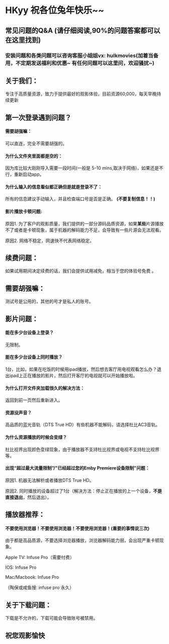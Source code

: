 # HKyy 祝各位兔年快乐~~ 
## 常见问题的Q&A (请仔细阅读,90%的问题答案都可以在这里找到)

### 安装问题和各类问题可以咨询客服小姐姐vx: hulkmovies(加着当备用，不定期发送福利和优惠~ 有任何问题可以这里问，欢迎骚扰~)


## 关于我们：
专注于高质量资源，致力于提供最好的观影体验，目前资源60,000，每天早晚持续更新

## 第一次登录遇到问题？
#### 需要胡强嘛：
可以直连，完全不需要胡强的。

#### 为什么文件夹里面都是空的：
因为库比较大刚刚导入需要一段时间(一般是 5-10 mins,取决于网络)，如果还是不行，重新启动app。

#### 为什么输入的信息看似都正确但是就是登录不了：
所有的信息建议手动输入，并且检查端口号是否是正确。 **(不要复制信息！！)**

#### 影片播放卡顿问题:
原因1. 为了客户的观影质量，我们提供的一部分源码品质资源，如果**某些**片源播放不了或者是卡顿现象，属于机器的解码能力不足，会导致有一些片源会无法观看。

原因2. 网络不稳定，网速快不代表网络稳定。

## 续费问题：
如果试用期间决定续费的话，我们会提供试用减免，相当于您的体验号免费 。

## 需要胡强嘛：
测试号是公用的，其他的号才是私人的账号。

## 影片问题：
#### 能在多少台设备上登录？
无限制。

#### 能在多少台设备上同时播放？
1台，比如，如果在吃饭的时候用ipad播放，然后想去客厅用电视观看怎么办？退出ipad上正在播放的影片，然后打开客厅的电视就可以开始播放啦。

#### 为什么打开文件夹加载很久的解决方法：
返回到前一页然后重新进入。

#### 资源没声音？
高品质的蓝光音轨（DTS True HD）有些机器不能解码，请选择杜比AC3音轨。

#### 为什么资源播放的时候会变绿？
杜比视界出现颜色变绿现象，由于播放器不支持杜比视界或电视不支持杜比视界等。

#### 出现“超过最大流量限制”/"已经超过您的Emby Premiere设备限制"问题：
原因1. 机器无法解析或者播放DTS True HD。

原因2. 同时播放的设备超过了1台（解决方法：停止正在播放的上一个设备，**不是直接退出**，然后退出）。

## 播放器推荐：
#### 不要使用浏览器！不要使用浏览器！不要使用浏览器！(重要的事情说三次)
由于都是高品质源，不要选择浏览器播放，浏览器解码能力弱，会出现严重卡顿现象。

Apple TV: Infuse Pro（需要付费）

IOS: Infuse Pro

Mac/Macbook: Infuse Pro

（陶保或咸鱼搜: infuse pro 永久）

## 关于下载问题：
下载是不允许的，下载可能会导致账号被禁用。


## 祝您观影愉快 

